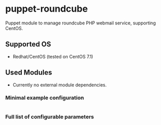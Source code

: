 # puppet-roundcube
Puppet module to manage roundcube PHP webmail service, supporting CentOS.

## Supported OS
- Redhat/CentOS (tested on CentOS 7.1)

## Used Modules
- Currently no external module dependencies.

### Minimal example configuration
```
```

### Full list of configurable parameters
